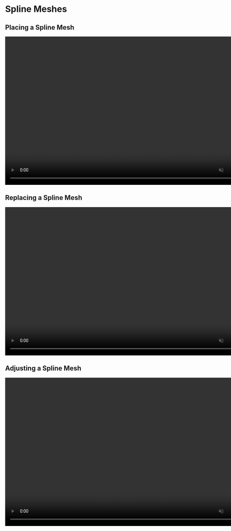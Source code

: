# Spline Meshes

## Placing a Spline Mesh

<div class="ue_videos">
  <video width=820px height=480px muted autoplay loop>
    <source src="https://cdn.monodrive.io/Tutorials_Placing_SplineMesh.mp4" type="video/mp4">
  </video>
</div> 


## Replacing a Spline Mesh

<div class="ue_videos">
  <video width=820px height=480px muted autoplay loop>
    <source src="https://cdn.monodrive.io/Tutorials_Replacing_SplineMesh_Mesh.mp4" type="video/mp4">
  </video>
</div> 

## Adjusting a Spline Mesh

<div class="ue_videos">
  <video width=820px height=480px muted autoplay loop>
    <source src="https://cdn.monodrive.io/Tutorials_SplineMesh_Adjustment.mp4" type="video/mp4">
  </video>
</div> 